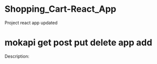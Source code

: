 # Shopping_Cart-React_App
Project react app updated
# mokapi get post put delete app add 
Description:  



  
